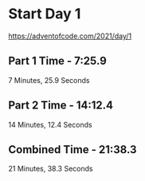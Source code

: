 # Start Day 1

https://adventofcode.com/2021/day/1

## Part 1 Time - 7:25.9

7 Minutes, 25.9 Seconds

## Part 2 Time - 14:12.4

14 Minutes, 12.4 Seconds

## Combined Time - 21:38.3

21 Minutes, 38.3 Seconds